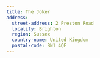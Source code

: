 ```yaml
---
title: The Joker
address:
  street-address: 2 Preston Road
  locality: Brighton
  region: Sussex
  country-name: United Kingdom
  postal-code: BN1 4QF
---
```

